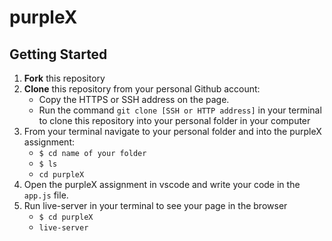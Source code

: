# purpleX

## Getting Started
1. **Fork** this repository
2. **Clone** this repository from your personal Github account:
    - Copy the HTTPS or SSH address on the page.
    - Run the command `git clone [SSH or HTTP address]` in your terminal to clone this repository into your personal folder in  your computer 
3. From your terminal navigate to your personal folder and into the purpleX assignment:
    - `$ cd name of your folder`
    - `$ ls` 
    - `cd purpleX`
4. Open the purpleX assignment in vscode and write your code in the `app.js` file.
5. Run live-server in your terminal to see your page in the browser
   - `$ cd purpleX`
   - `live-server`
